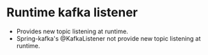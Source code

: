 # Runtime kafka listener
* Provides new topic listening at runtime.
* Spring-kafka's @KafkaListener not provide new topic listening at runtime.
